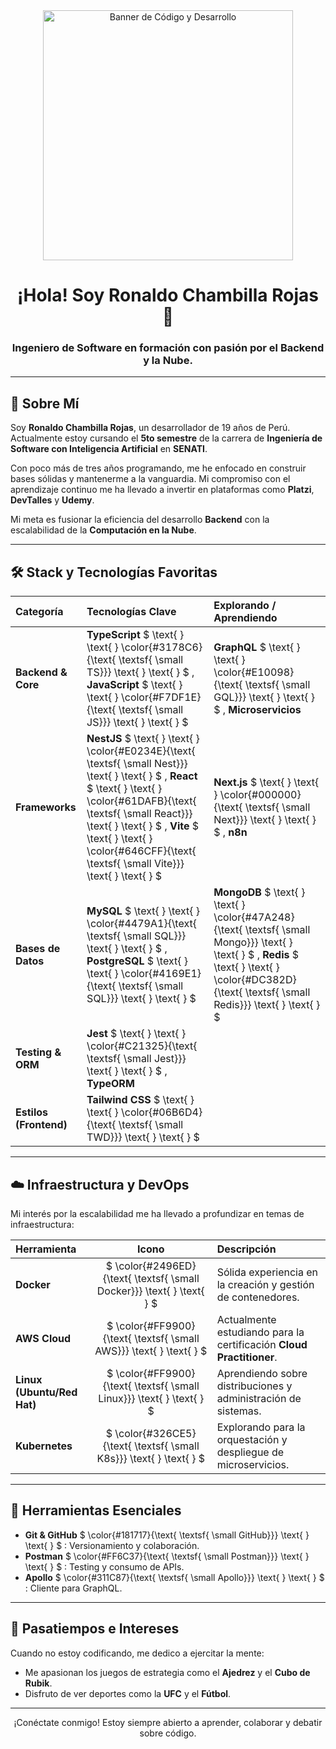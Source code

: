 <div align="center">
  <img src="https://user-images.githubusercontent.com/74038190/212726330-8197793d-8380-4822-b2d9-1c97a875a6c0.png" alt="Banner de Código y Desarrollo" width="400"/>
  <h1>¡Hola! Soy Ronaldo Chambilla Rojas 👋</h1>
  <h3>Ingeniero de Software en formación con pasión por el Backend y la Nube.</h3>
</div>

---

## 🚀 Sobre Mí

Soy **Ronaldo Chambilla Rojas**, un desarrollador de 19 años de Perú. Actualmente estoy cursando el **5to semestre** de la carrera de **Ingeniería de Software con Inteligencia Artificial** en **SENATI**.

Con poco más de tres años programando, me he enfocado en construir bases sólidas y mantenerme a la vanguardia. Mi compromiso con el aprendizaje continuo me ha llevado a invertir en plataformas como **Platzi**, **DevTalles** y **Udemy**.

Mi meta es fusionar la eficiencia del desarrollo **Backend** con la escalabilidad de la **Computación en la Nube**.

---

## 🛠️ Stack y Tecnologías Favoritas

| Categoría | Tecnologías Clave | Explorando / Aprendiendo |
| :--- | :--- | :--- |
| **Backend & Core** | **TypeScript** $ \text{  } \text{ } \color{#3178C6}{\text{ \textsf{ \small TS}}} \text{ } \text{ } $ , **JavaScript** $ \text{  } \text{ } \color{#F7DF1E}{\text{ \textsf{ \small JS}}} \text{ } \text{ } $ | **GraphQL** $ \text{  } \text{ } \color{#E10098}{\text{ \textsf{ \small GQL}}} \text{ } \text{ } $ , **Microservicios** |
| **Frameworks** | **NestJS** $ \text{  } \text{ } \color{#E0234E}{\text{ \textsf{ \small Nest}}} \text{ } \text{ } $ , **React** $ \text{  } \text{ } \color{#61DAFB}{\text{ \textsf{ \small React}}} \text{ } \text{ } $ , **Vite** $ \text{  } \text{ } \color{#646CFF}{\text{ \textsf{ \small Vite}}} \text{ } \text{ } $ | **Next.js** $ \text{  } \text{ } \color{#000000}{\text{ \textsf{ \small Next}}} \text{ } \text{ } $ , **n8n** |
| **Bases de Datos** | **MySQL** $ \text{  } \text{ } \color{#4479A1}{\text{ \textsf{ \small SQL}}} \text{ } \text{ } $ , **PostgreSQL** $ \text{  } \text{ } \color{#4169E1}{\text{ \textsf{ \small SQL}}} \text{ } \text{ } $ | **MongoDB** $ \text{  } \text{ } \color{#47A248}{\text{ \textsf{ \small Mongo}}} \text{ } \text{ } $ , **Redis** $ \text{  } \text{ } \color{#DC382D}{\text{ \textsf{ \small Redis}}} \text{ } \text{ } $ |
| **Testing & ORM** | **Jest** $ \text{  } \text{ } \color{#C21325}{\text{ \textsf{ \small Jest}}} \text{ } \text{ } $ , **TypeORM** | |
| **Estilos (Frontend)** | **Tailwind CSS** $ \text{  } \text{ } \color{#06B6D4}{\text{ \textsf{ \small TWD}}} \text{ } \text{ } $ | |

---

## ☁️ Infraestructura y DevOps

Mi interés por la escalabilidad me ha llevado a profundizar en temas de infraestructura:

| Herramienta | Icono | Descripción |
| :--- | :---: | :--- |
| **Docker** | $ \color{#2496ED}{\text{ \textsf{ \small Docker}}} \text{ } \text{ } $ | Sólida experiencia en la creación y gestión de contenedores. |
| **AWS Cloud** | $ \color{#FF9900}{\text{ \textsf{ \small AWS}}} \text{ } \text{ } $ | Actualmente estudiando para la certificación **Cloud Practitioner**. |
| **Linux (Ubuntu/Red Hat)** | $ \color{#FF9900}{\text{ \textsf{ \small Linux}}} \text{ } \text{ } $ | Aprendiendo sobre distribuciones y administración de sistemas. |
| **Kubernetes** | $ \color{#326CE5}{\text{ \textsf{ \small K8s}}} \text{ } \text{ } $ | Explorando para la orquestación y despliegue de microservicios. |

---

## 🧰 Herramientas Esenciales

* **Git & GitHub** $ \color{#181717}{\text{ \textsf{ \small GitHub}}} \text{ } \text{ } $ : Versionamiento y colaboración.
* **Postman** $ \color{#FF6C37}{\text{ \textsf{ \small Postman}}} \text{ } \text{ } $ : Testing y consumo de APIs.
* **Apollo** $ \color{#311C87}{\text{ \textsf{ \small Apollo}}} \text{ } \text{ } $ : Cliente para GraphQL.

---

## 🎲 Pasatiempos e Intereses

Cuando no estoy codificando, me dedico a ejercitar la mente:
* Me apasionan los juegos de estrategia como el **Ajedrez** y el **Cubo de Rubik**.
* Disfruto de ver deportes como la **UFC** y el **Fútbol**.

---
<div align="center">
  <p>¡Conéctate conmigo! Estoy siempre abierto a aprender, colaborar y debatir sobre código.</p>
  
  </div>